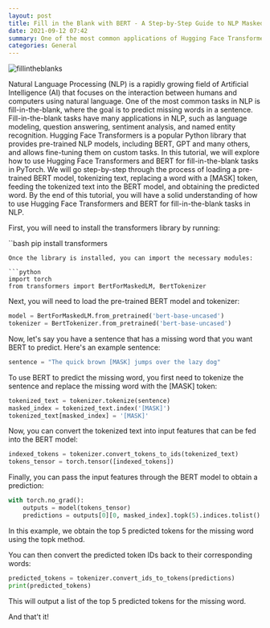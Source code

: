 ```yaml
---
layout: post
title: Fill in the Blank with BERT - A Step-by-Step Guide to NLP Masked Language Modeling with Hugging Face Transformers and PyTorch
date: 2021-09-12 07:42
summary: One of the most common applications of Hugging Face Transformers and BERT is the fill-in-the-blank task, where you need to predict a missing word or phrase in a sentence. This task is also known as masked language modeling, and it is one of the pre-training objectives used in BERT.
categories: General
---
```


<img src="https://i.ibb.co/Br6L8P4/fillintheblanks.jpg" alt="fillintheblanks" border="0">

Natural Language Processing (NLP) is a rapidly growing field of Artificial Intelligence (AI) that focuses on the interaction between humans and computers using natural language. One of the most common tasks in NLP is fill-in-the-blank, where the goal is to predict missing words in a sentence. Fill-in-the-blank tasks have many applications in NLP, such as language modeling, question answering, sentiment analysis, and named entity recognition. Hugging Face Transformers is a popular Python library that provides pre-trained NLP models, including BERT, GPT and many others, and allows fine-tuning them on custom tasks. In this tutorial, we will explore how to use Hugging Face Transformers and BERT for fill-in-the-blank tasks in PyTorch. We will go step-by-step through the process of loading a pre-trained BERT model, tokenizing text, replacing a word with a [MASK] token, feeding the tokenized text into the BERT model, and obtaining the predicted word. By the end of this tutorial, you will have a solid understanding of how to use Hugging Face Transformers and BERT for fill-in-the-blank tasks in NLP.

First, you will need to install the transformers library by running:

``bash
pip install transformers
```
Once the library is installed, you can import the necessary modules:

```python
import torch
from transformers import BertForMaskedLM, BertTokenizer
```

Next, you will need to load the pre-trained BERT model and tokenizer:

```python
model = BertForMaskedLM.from_pretrained('bert-base-uncased')
tokenizer = BertTokenizer.from_pretrained('bert-base-uncased')
```

Now, let's say you have a sentence that has a missing word that you want BERT to predict. Here's an example sentence:

```python
sentence = "The quick brown [MASK] jumps over the lazy dog"
```

To use BERT to predict the missing word, you first need to tokenize the sentence and replace the missing word with the [MASK] token:

```python
tokenized_text = tokenizer.tokenize(sentence)
masked_index = tokenized_text.index('[MASK]')
tokenized_text[masked_index] = '[MASK]'
```

Now, you can convert the tokenized text into input features that can be fed into the BERT model:

```python
indexed_tokens = tokenizer.convert_tokens_to_ids(tokenized_text)
tokens_tensor = torch.tensor([indexed_tokens])
```

Finally, you can pass the input features through the BERT model to obtain a prediction:

```python
with torch.no_grad():
    outputs = model(tokens_tensor)
    predictions = outputs[0][0, masked_index].topk(5).indices.tolist()
```

In this example, we obtain the top 5 predicted tokens for the missing word using the topk method.

You can then convert the predicted token IDs back to their corresponding words:

```python
predicted_tokens = tokenizer.convert_ids_to_tokens(predictions)
print(predicted_tokens)
```

This will output a list of the top 5 predicted tokens for the missing word.

And that't it!
